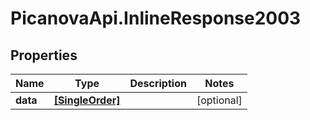 # PicanovaApi.InlineResponse2003

## Properties
Name | Type | Description | Notes
------------ | ------------- | ------------- | -------------
**data** | [**[SingleOrder]**](SingleOrder.md) |  | [optional] 


